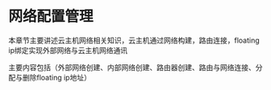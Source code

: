 # 网络配置管理

本章节主要讲述云主机网络相关知识，云主机通过网络构建，路由连接，floating ip绑定实现外部网络与云主机网络通讯

主要内容包括（外部网络创建、内部网络创建、路由器创建、路由与网络连接、分配与删除floating ip地址）
